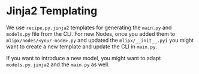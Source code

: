 # Jinja2 Templating

We use `recipe.py.jinja2` templates for generating the `main.py` and `models.py` file from the CLI.
For new Nodes, once you added them to `mlipx/nodes/<your-node>.py` and updated the `mlipx/__init__.pyi` you might want to create a new template and update the CLI in `main.py`.

If you want to introduce a new model, you might want to adapt `models.py.jinja2` and the `main.py` as well.
